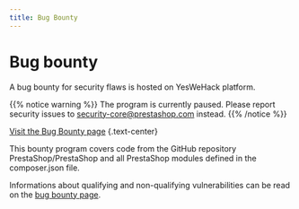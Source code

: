 ```yaml
---
title: Bug Bounty
---
```


# Bug bounty

A bug bounty for security flaws is hosted on YesWeHack platform.

{{% notice warning %}}
The program is currently paused. Please report security issues to security-core@prestashop.com instead.
{{% /notice %}}

<a class="btn btn-warning" style="margin: 2rem auto" href="https://yeswehack.com/programs/prestashop">Visit the Bug Bounty page</a>
{.text-center}

This bounty program covers code from the GitHub repository PrestaShop/PrestaShop and all PrestaShop modules defined in the composer.json file.

Informations about qualifying and non-qualifying vulnerabilities can be read on the [bug bounty page](https://yeswehack.com/programs/prestashop).
